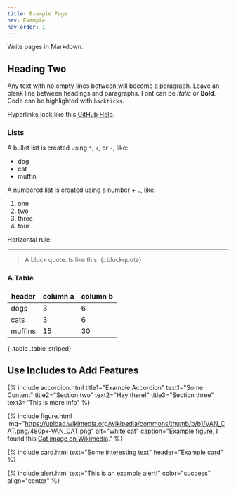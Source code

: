```yaml
---
title: Example Page
nav: Example
nav_order: 1
---
```


Write pages in Markdown.

## Heading Two 

Any text with no empty lines between will become a paragraph.
Leave an blank line between headings and paragraphs.
Font can be *Italic* or **Bold**.
Code can be highlighted with `backticks`.

Hyperlinks look like this [GitHub Help](https://help.github.com/).

### Lists 

A bullet list is created using `*`, `+`, or `-`, like:

- dog
- cat
- muffin

A numbered list is created using a number + `.`, like:

1. one
2. two
6. three
2. four

Horizontal rule:

--------------

> A block quote.
> Is like this.
{:.blockquote}

### A Table

| header | column a | column b |
| --- | --- | --- |
| dogs | 3 | 6 |
| cats | 3 | 6 |
| muffins | 15 | 30 |
{:.table .table-striped}

## Use Includes to Add Features

{% include accordion.html title1="Example Accordion" text1="Some Content" title2="Section two" text2="Hey there!" title3="Section three" text3="This is more info" %}

{% include figure.html img="https://upload.wikimedia.org/wikipedia/commons/thumb/b/b1/VAN_CAT.png/480px-VAN_CAT.png" alt="white cat" caption="Example figure, I found this [Cat image on Wikimedia](https://commons.wikimedia.org/wiki/File:VAN_CAT.png)." %}

{% include card.html text="Some interesting text" header="Example card" %}

{% include alert.html text="This is an example alert!" color="success" align="center" %}
